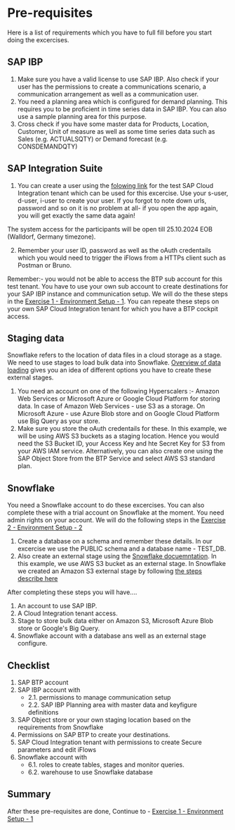 # Pre-requisites

Here is a list of requirements which you have to full fill before you start doing the excercises. 

## SAP IBP

1. Make sure you have a valid license to use SAP IBP. Also check if your user has the permissions to create a communications scenario, a communication arrangement as well as a communication user.
2. You need a planning area which is configured for demand planning. This requires you to be proficient in time series data in SAP IBP. You can also use a sample planning area for this purpose. 
3. Cross check if you have some master data for Products, Location, Customer, Unit of measure as well as some time series data such as Sales (e.g. ACTUALSQTY) or Demand forecast (e.g. CONSDEMANDQTY)

## SAP Integration Suite

1. You can create a user using the [folowing link](https://techedtenantbookerapplication-ad5b9d48b.dispatcher.hana.ondemand.com/index.html) for the test SAP Cloud Integration tenant which can be used for this excercise. Use your s-user, d-user, i-user to create your user. If you forgot to note down urls, password and so on it is no problem at all- if you open the app again, you will get exactly the same data again!

The system access for the participants will be open till 25.10.2024 EOB (Walldorf, Germany timezone).

2. Remember your user ID, password as well as the oAuth credentails which you would need to trigger the iFlows from a HTTPs client such as Postman or Bruno.

Remember:- you would not be able to access the BTP sub account for this test tenant. You have to use your own sub account to create destinations for your SAP IBP instance and communication setup. We will do the these steps in the [Exercise 1 - Environment Setup - 1](../ex1/README.md). You can repeate these steps on your own SAP Cloud Integration tenant for which you have a BTP cockpit access.

## Staging data

Snowflake refers to the location of data files in a cloud storage as a stage. We need to use stages to load bulk data into Snowflake. [Overview of data loading](https://docs.snowflake.com/en/user-guide/data-load-overview) gives you an idea of different options you have to create these external stages.

1. You need an account on one of the following Hyperscalers :- Amazon Web Services or Microsoft Azure or Google Cloud Platform for storing data. In case of Amazon Web Services - use S3 as a storage. On Microsoft Azure - use Azure Blob store and on Google Cloud Platform use Big Query as your store. 
2. Make sure you store the oAuth credentails for these. In this example, we will be using AWS S3 buckets as a staging location. Hence you would need the S3 Bucket ID, your Access Key and hte Secret Key for S3 from your AWS IAM service. Alternatively, you can also create one using the SAP Object Store from the BTP Service and select AWS S3 standard plan. 

## Snowflake

You need a Snowflake account to do these excercises. You can also complete these with a trial account on Snowflake at the moment. You need admin rights on your account. We will do the following steps in the [Exercise 2 - Environment Setup - 2](../ex2/README.md)
1. Create a database on a schema and remember these details. In our excercise we use the PUBLIC schema and a database name - TEST_DB.
2. Also create an external stage using the [Snowflake docuemntation](https://docs.snowflake.com/en/user-guide/data-load-overview). In this example, we use AWS S3 bucket as an external stage. In Snowflake we created an Amazon S3 external stage by following [the steps describe here](https://docs.snowflake.com/en/user-guide/data-load-s3)

After completing these steps you will have....

1.  An account to use SAP IBP.
2.  A Cloud Integration tenant access.
3.  Stage to store bulk data either on Amazon S3, Microsoft Azure Blob store or Google's Big Query.
4.  Snowflake account with a database ans well as an external stage configure. 

## Checklist
1. SAP BTP account
2. SAP IBP account with 
    - 2.1. permissions to manage communication setup
    - 2.2. SAP IBP Planning area with master data and keyfigure definitions
3. SAP Object store or your own staging location based on the requirements from Snowflake
4. Permissions on SAP BTP to create your destinations.
5. SAP Cloud Integration tenant with permissions to create Secure parameters and edit iFlows
6. Snowflake account with 
    - 6.1. roles to create tables, stages and monitor queries.
    - 6.2. warehouse to use Snowflake database

## Summary

After these pre-requisites are done, Continue to - [Exercise 1 - Environment Setup - 1](../ex1/README.md)
